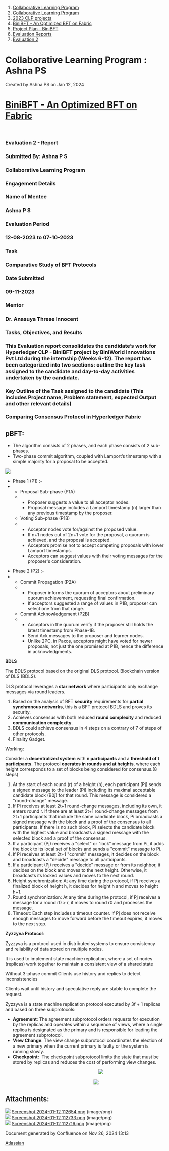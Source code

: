 1. [Collaborative Learning Program](index.html)
2. [Collaborative Learning Program](Collaborative-Learning-Program_20283412.html)
3. [2023 CLP projects](2023-CLP-projects_20295338.html)
4. [BiniBFT - An Optimized BFT on Fabric](BiniBFT---An-Optimized-BFT-on-Fabric_20283476.html)
5. [Project Plan - BiniBFT](Project-Plan---BiniBFT_20283487.html)
6. [Evaluation Reports](Evaluation-Reports_20293727.html)
7. [Evaluation 2](Evaluation-2_20293857.html)

# Collaborative Learning Program : Ashna PS

Created by Ashna PS on Jan 12, 2024

# [BiniBFT - An Optimized BFT on Fabric](https://lf-hyperledger.atlassian.net/wiki/display/CLP/BiniBFT+-+An+Optimized+BFT+on+Fabric)

 

### **Evaluation 2 - Report**

### Submitted By: Ashna P S

### Collaborative Learning Program

### Engagement Details

### **Name of Mentee**

### **Ashna P S**

### **Evaluation Period**

### **12-08-2023 to 07-10-2023**

### **Task**

### **Comparative Study of BFT Protocols**

### **Date Submitted**

### **09-11-2023**

### **Mentor**

### **Dr. Anasuya Threse Innocent**

### Tasks, Objectives, and Results

### This Evaluation report consolidates the candidate’s work for Hyperledger CLP - BiniBFT project by BiniWorld Innovations Pvt Ltd during the internship (Weeks 6-12). The report has been categorized into two sections: outline the key task assigned to the candidate and day-to-day activities undertaken by the candidate.

### **Key Outline of the Task assigned to the candidate (This includes Project name, Problem statement, expected Output and other relevant details)**

### **Comparing Consensus Protocol in Hyperledger Fabric**

## **pBFT:**

- The algorithm consists of 2 phases, and each phase consists of 2 sub-phases.
- Two-phase commit algorithm, coupled with Lamport’s timestamp with a simple majority for a proposal to be accepted.

<!--THE END-->

**![](attachments/20293960/20295627.png?height=250)**

- Phase 1 (P1) :-
- - Proposal Sub-phase (P1A)
  - - Proposer suggests a value to all acceptor nodes.
    - Proposal message includes a Lamport timestamp (n) larger than any previous timestamp by the proposer.
  - Voting Sub-phase (P1B)
  - - Acceptor nodes vote for/against the proposed value.
    - If n+1 nodes out of 2n+1 vote for the proposal, a quorum is achieved, and the proposal is accepted.
    - Acceptors promise not to accept competing proposals with lower Lamport timestamps.
    - Acceptors can suggest values with their voting messages for the proposer's consideration.

<!--THE END-->

- Phase 2 (P2) :-
- - Commit Propagation (P2A)
  - - Proposer informs the quorum of acceptors about preliminary quorum achievement, requesting final confirmation.
    - If acceptors suggested a range of values in P1B, proposer can select one from that range.
  - Commit Acknowledgement (P2B)
  - - Acceptors in the quorum verify if the proposer still holds the latest timestamp from Phase-1B.
    - Send Ack messages to the proposer and learner nodes.
    - Unlike 2PC, in Paxos, acceptors might have voted for newer proposals, not just the one promised at P1B, hence the difference in acknowledgments.

**BDLS**

The BDLS protocol based on the original DLS protocol. Blockchain version of DLS (BDLS).

DLS protocol leverages a **star network** where participants only exchange messages via round leaders.

1. Based on the analysis of BFT **security** requirements for **partial synchronous networks**, this is a BFT protocol BDLS and proves its security.
2. Achieves consensus with both reduced **round complexity** and reduced **communication complexity**.
3. BDLS could achieve consensus in 4 steps on a contrary of 7 of steps of other protocols.
4. Finality Gadget.

Working:

Consider a **decentralized system** with **n participants** and a **threshold of t participants**. The protocol **operates in rounds and at heights**, where each height corresponds to a set of blocks being considered for consensus.(8 steps)

1. At the start of each round (r) of a height (h), each participant (Pj) sends a signed message to the leader (Pi) including its maximal acceptable candidate block (B0j) for that round. This message is considered a "round-change" message.
2. If Pi receives at least 2t+1 round-change messages, including its own, it enters round r. If there are at least 2t+1 round-change messages from 2t+1 participants that include the same candidate block, Pi broadcasts a signed message with the block and a proof of the consensus to all participants. If there is no such block, Pi selects the candidate block with the highest value and broadcasts a signed message with the selected block and a proof of the consensus.
3. If a participant (Pj) receives a "select" or "lock" message from Pi, it adds the block to its local set of blocks and sends a "commit" message to Pi.
4. If Pi receives at least 2t+1 "commit" messages, it decides on the block and broadcasts a "decide" message to all participants.
5. If a participant (Pj) receives a "decide" message or from its neighbor, it decides on the block and moves to the next height. Otherwise, it broadcasts its locked values and moves to the next round.
6. Height synchronization: At any time during the protocol, if Pj receives a finalized block of height h, it decides for height h and moves to height h+1.
7. Round synchronization: At any time during the protocol, if Pj receives a message for a round r0 &gt; r, it moves to round r0 and processes the message.
8. Timeout: Each step includes a timeout counter. If Pj does not receive enough messages to move forward before the timeout expires, it moves to the next step.

**Zyzzyva Protocol**:

Zyzzyva is a protocol used in distributed systems to ensure consistency and reliability of data stored on multiple nodes.

It is used to implement state machine replication, where a set of nodes (replicas) work together to maintain a consistent view of a shared state

Without 3-phase commit Clients use history and replies to detect inconsistencies

Clients wait until history and speculative reply are stable to complete the request.

Zyzzyva is a state machine replication protocol executed by 3f + 1 replicas and based on three subprotocols: 

- **Agreement**: The agreement subprotocol orders requests for execution by the replicas and operates within a sequence of views, where a single replica is designated as the primary and is responsible for leading the agreement subprotocol.
- **View Change**: The view change subprotocol coordinates the election of a new primary when the current primary is faulty or the system is running slowly.
- **Checkpoint:**  The checkpoint subprotocol limits the state that must be stored by replicas and reduces the cost of performing view changes.

                                                                           **![](attachments/20293960/20295629.png?height=250)**

                                                                       **![](attachments/20293960/20295628.png?height=250)**

## Attachments:

![](images/icons/bullet_blue.gif) [Screenshot 2024-01-12 112654.png](attachments/20293960/20295627.png) (image/png)  
![](images/icons/bullet_blue.gif) [Screenshot 2024-01-12 112733.png](attachments/20293960/20295628.png) (image/png)  
![](images/icons/bullet_blue.gif) [Screenshot 2024-01-12 112716.png](attachments/20293960/20295629.png) (image/png)

Document generated by Confluence on Nov 26, 2024 13:13

[Atlassian](http://www.atlassian.com/)
